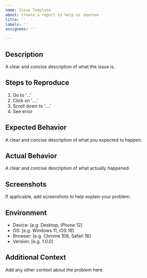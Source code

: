 ```yaml
---
name: Issue Template
about: Create a report to help us improve
title: ''
labels: ''
assignees: ''

---
```


## Description
A clear and concise description of what the issue is.

## Steps to Reproduce
1. Go to '...'
2. Click on '....'
3. Scroll down to '....'
4. See error

## Expected Behavior
A clear and concise description of what you expected to happen.

## Actual Behavior
A clear and concise description of what actually happened.

## Screenshots
If applicable, add screenshots to help explain your problem.

## Environment
 - Device: [e.g. Desktop, iPhone 12]
 - OS: [e.g. Windows 11, iOS 16]
 - Browser: [e.g. Chrome 108, Safari 16]
 - Version: [e.g. 1.0.0]

## Additional Context
Add any other context about the problem here.